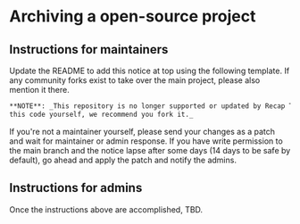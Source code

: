 # Archiving a open-source project

## Instructions for maintainers

Update the README to add this notice at top using the following template. If any community forks exist to take
over the main project, please also mention it there.

```markdown
**NOTE**: _This repository is no longer supported or updated by Recap Time Squad. If you wish to continue to develop
this code yourself, we recommend you fork it._
```

If you're not a maintainer yourself, please send your changes as a patch and wait for maintainer or admin response.
If you have write permission to the main branch and the notice lapse after some days (14 days to be safe by default),
go ahead and apply the patch and notify the admins.

## Instructions for admins

Once the instructions above are accomplished, TBD.

